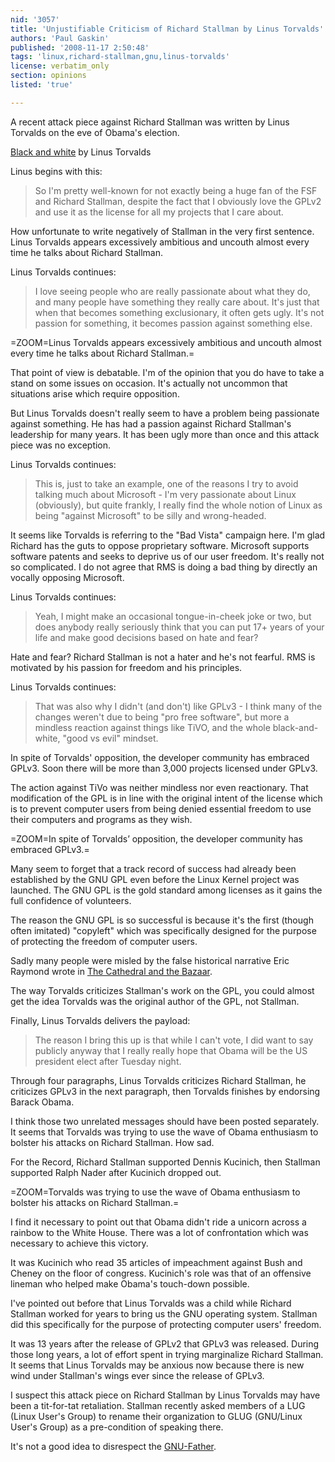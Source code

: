 ```yaml
---
nid: '3057'
title: 'Unjustifiable Criticism of Richard Stallman by Linus Torvalds'
authors: 'Paul Gaskin'
published: '2008-11-17 2:50:48'
tags: 'linux,richard-stallman,gnu,linus-torvalds'
license: verbatim_only
section: opinions
listed: 'true'

---
```

A recent attack piece against Richard Stallman was written by Linus Torvalds on the eve of Obama's election. 

[Black and white](http://torvalds-family.blogspot.com/2008/11/black-and-white.html) by Linus Torvalds

Linus begins with this:

>So I'm pretty well-known for not exactly being a huge fan of the FSF and Richard Stallman, despite the fact that I obviously love the GPLv2 and use it as the license for all my projects that I care about.

How unfortunate to write negatively of Stallman in the very first sentence. Linus Torvalds appears excessively ambitious and uncouth almost every time he talks about Richard Stallman. 

Linus Torvalds continues:

>I love seeing people who are really passionate about what they do, and many people have something they really care about. It's just that when that becomes something exclusionary, it often gets ugly. It's not passion for something, it becomes passion against something else.

=ZOOM=Linus Torvalds appears excessively ambitious and uncouth almost every time he talks about Richard Stallman.=

That point of view is debatable. I'm of the opinion that you do have to take a stand on some issues on occasion. It's actually not uncommon that situations arise which require opposition. 

But Linus Torvalds doesn't really seem to have a problem being passionate against something. He has had a passion against Richard Stallman's leadership for many years. It has been ugly more than once and this attack piece was no exception.

Linus Torvalds continues:

>This is, just to take an example, one of the reasons I try to avoid talking much about Microsoft - I'm very passionate about Linux (obviously), but quite frankly, I really find the whole notion of Linux as being "against Microsoft" to be silly and wrong-headed.

It seems like Torvalds is referring to the "Bad Vista" campaign here. I'm glad Richard has the guts to oppose proprietary software. Microsoft supports software patents and seeks to deprive us of our user freedom. It's really not so complicated. I do not agree that RMS is doing a bad thing by directly an vocally opposing Microsoft. 

Linus Torvalds continues:

>Yeah, I might make an occasional tongue-in-cheek joke or two, but does anybody really seriously think that you can put 17+ years of your life and make good decisions based on hate and fear?

Hate and fear? Richard Stallman is not a hater and he's not fearful. RMS is motivated by his passion for freedom and his principles. 

Linus Torvalds continues:

>That was also why I didn't (and don't) like GPLv3 - I think many of the changes weren't due to being "pro free software", but more a mindless reaction against things like TiVO, and the whole black-and-white, "good vs evil" mindset.

In spite of Torvalds' opposition, the developer community has embraced GPLv3. Soon there will be more than 3,000 projects licensed under GPLv3. 

The action against TiVo was neither mindless nor even reactionary. That modification of the GPL is in line with the original intent of the license which is to prevent computer users from being denied essential freedom to use their computers and programs as they wish. 

=ZOOM=In spite of Torvalds’ opposition, the developer community has embraced GPLv3.=

Many seem to forget that a track record of success had already been established by the GNU GPL even before the Linux Kernel project was launched. The GNU GPL is the gold standard among licenses as it gains the full confidence of volunteers. 

The reason the GNU GPL is so successful is because it's the first (though often imitated) "copyleft" which was specifically designed for the purpose of protecting the freedom of computer users. 

Sadly many people were misled by the false historical narrative Eric Raymond wrote in [The Cathedral and the Bazaar](http://www.catb.org/~esr/writings/cathedral-bazaar/cathedral-bazaar). 

The way Torvalds criticizes Stallman's work on the GPL, you could almost get the idea Torvalds was the original author of the GPL, not Stallman.

Finally, Linus Torvalds delivers the payload:

>The reason I bring this up is that while I can't vote, I did want to say publicly anyway that I really really hope that Obama will be the US president elect after Tuesday night.

Through four paragraphs, Linus Torvalds criticizes Richard Stallman, he criticizes GPLv3 in the next paragraph, then Torvalds finishes by endorsing Barack Obama.

I think those two unrelated messages should have been posted separately. It seems that Torvalds was trying to use the wave of Obama enthusiasm to bolster his attacks on Richard Stallman. How sad.

For the Record, Richard Stallman supported Dennis Kucinich, then Stallman supported Ralph Nader after Kucinich dropped out.

=ZOOM=Torvalds was trying to use the wave of Obama enthusiasm to bolster his attacks on Richard Stallman.=

I find it necessary to point out that Obama didn't ride a unicorn across a rainbow to the White House. There was a lot of confrontation which was necessary to achieve this victory. 

It was Kucinich who read 35 articles of impeachment against Bush and Cheney on the floor of congress. Kucinich's role was that of an offensive lineman who helped make Obama's touch-down possible.

I've pointed out before that Linus Torvalds was a child while Richard Stallman worked for years to bring us the GNU operating system. Stallman did this specifically for the purpose of protecting computer users' freedom.  

It was 13 years after the release of GPLv2 that GPLv3 was released. During those long years, a lot of effort spent in trying marginalize Richard Stallman. It seems that Linus Torvalds may be anxious now because there is new wind under Stallman's wings ever since the release of GPLv3. 

I suspect this attack piece on Richard Stallman by Linus Torvalds may have been a tit-for-tat retaliation. Stallman recently asked members of a LUG (Linux User's Group) to rename their organization to GLUG (GNU/Linux User's Group) as a pre-condition of speaking there. 

It's not a good idea to disrespect the [GNU-Father](http://www.disruptech.com/content/gnu-father).
